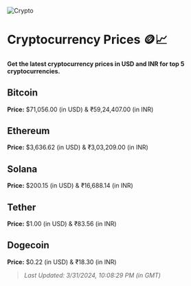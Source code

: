 
![Crypto](https://www.techguide.com.au/wp-content/uploads/2020/11/crypto3.jpeg)

# Cryptocurrency Prices 🪙📈

#### Get the latest cryptocurrency prices in USD and INR for top 5 cryptocurrencies.

## Bitcoin

**Price:** $71,056.00 (in USD) & ₹59,24,407.00 (in INR)

## Ethereum

**Price:** $3,636.62 (in USD) & ₹3,03,209.00 (in INR)

## Solana

**Price:** $200.15 (in USD) & ₹16,688.14 (in INR)

## Tether

**Price:** $1.00 (in USD) & ₹83.56 (in INR)

## Dogecoin

**Price:** $0.22 (in USD) & ₹18.30 (in INR)

> _Last Updated: 3/31/2024, 10:08:29 PM (in GMT)_
